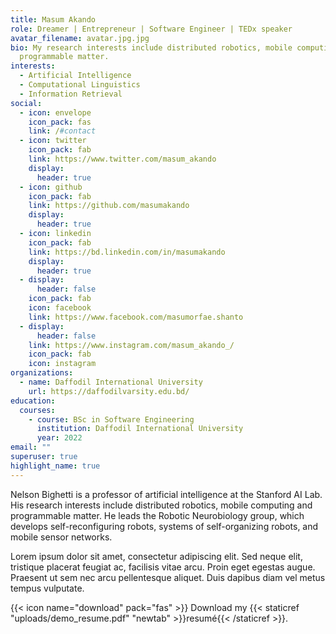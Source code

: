 ```yaml
---
title: Masum Akando
role: Dreamer | Entrepreneur | Software Engineer | TEDx speaker
avatar_filename: avatar.jpg.jpg
bio: My research interests include distributed robotics, mobile computing and
  programmable matter.
interests:
  - Artificial Intelligence
  - Computational Linguistics
  - Information Retrieval
social:
  - icon: envelope
    icon_pack: fas
    link: /#contact
  - icon: twitter
    icon_pack: fab
    link: https://www.twitter.com/masum_akando
    display:
      header: true
  - icon: github
    icon_pack: fab
    link: https://github.com/masumakando
    display:
      header: true
  - icon: linkedin
    icon_pack: fab
    link: https://bd.linkedin.com/in/masumakando
    display:
      header: true
  - display:
      header: false
    icon_pack: fab
    icon: facebook
    link: https://www.facebook.com/masumorfae.shanto
  - display:
      header: false
    link: https://www.instagram.com/masum_akando_/
    icon_pack: fab
    icon: instagram
organizations:
  - name: Daffodil International University
    url: https://daffodilvarsity.edu.bd/
education:
  courses:
    - course: BSc in Software Engineering
      institution: Daffodil International University
      year: 2022
email: ""
superuser: true
highlight_name: true
---
```


Nelson Bighetti is a professor of artificial intelligence at the Stanford AI Lab. His research interests include distributed robotics, mobile computing and programmable matter. He leads the Robotic Neurobiology group, which develops self-reconfiguring robots, systems of self-organizing robots, and mobile sensor networks.

Lorem ipsum dolor sit amet, consectetur adipiscing elit. Sed neque elit, tristique placerat feugiat ac, facilisis vitae arcu. Proin eget egestas augue. Praesent ut sem nec arcu pellentesque aliquet. Duis dapibus diam vel metus tempus vulputate.

{{< icon name="download" pack="fas" >}} Download my {{< staticref "uploads/demo_resume.pdf" "newtab" >}}resumé{{< /staticref >}}.
